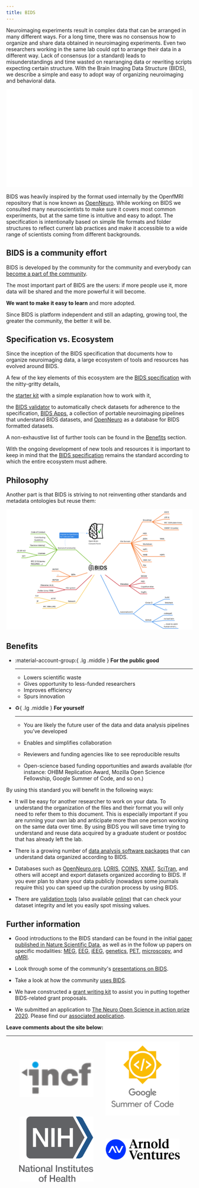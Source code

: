 ```yaml
---
title: BIDS
---
```


Neuroimaging experiments result in complex data that can be arranged in many different ways.
For a long time, there was no consensus how to organize and share
data obtained in neuroimaging experiments.
Even two researchers working in the same lab could opt to arrange their data in a different way.
Lack of consensus (or a standard) leads to misunderstandings and time wasted on rearranging data
or rewriting scripts expecting certain structure.
With the Brain  Imaging Data Structure (BIDS),
we describe a simple and easy to adopt way of organizing neuroimaging and behavioral data.

![BIDS-folder-organization](./assets/img/dicom-reorganization-transparent-white_1000x477.png)

BIDS was heavily inspired by the format used internally by the OpenfMRI repository
that is now known as [OpenNeuro](https://openneuro.org).
While working on BIDS we consulted many neuroscientists to make sure it covers most common experiments,
but at the same time is intuitive and easy to adopt.
The specification is intentionally based on simple file formats and folder structures
to reflect current lab practices and make it accessible to a wide range of scientists coming from different backgrounds.

## BIDS is a community effort

BIDS is developed by the community for the community
and everybody can [become a part of the community](https://bids.neuroimaging.io/get_involved.html).

The most important part of BIDS are the users:
if more people use it, more data will be shared and the more powerful it will become.

<strong>We want to make it easy to learn</strong> and more adopted.

Since BIDS is platform independent
and still an adapting, growing tool, the greater the community, the better it will be.

## Specification vs. Ecosystem

Since the inception of the BIDS specification that documents how to organize neuroimaging data,
a large ecosystem of tools and resources has evolved around BIDS.

A few of the key elements of this ecosystem are
the [BIDS specification](http://bids-specification.readthedocs.io/) with the nitty-gritty details,
<!-- markdown-link-check-disable -->
the [starter kit](./starter_kit/src/index.md) with a simple explanation how to work with it,
<!-- markdown-link-check-enable -->
the [BIDS validator](https://github.com/bids-standard/bids-validator) to automatically check datasets for adherence to the specification,
[BIDS Apps](https://doi.org/10.1371/journal.pcbi.1005209), a collection of portable neuroimaging pipelines that understand BIDS datasets,
and [OpenNeuro](https://openneuro.org/) as a database for BIDS formatted datasets.

A non-exhaustive list of further tools can be found in the [Benefits](https://bids.neuroimaging.io/benefits.html) section.

With the ongoing development of new tools and resources it is important to keep in mind
that the [BIDS specification](http://bids-specification.readthedocs.io/) remains
the standard according to which the entire ecosystem must adhere.

## Philosophy

Another part is that BIDS is striving to not reinventing other standards and metadata ontologies but reuse them:

![BIDS-minder](./assets/img/BIDS-minder.svg)

## Benefits

<div class="grid cards" markdown>

-   :material-account-group:{ .lg .middle } **For the public good**

    ---

    -   Lowers scientific waste
    -   Gives opportunity to less-funded researchers
    -   Improves efficiency
    -   Spurs innovation

-   :recycle:{ .lg .middle } **For yourself**

    ---

    -   You are likely the future user of the data and data analysis pipelines you’ve developed

    -   Enables and simplifies collaboration

    -   Reviewers and funding agencies like to see reproducible results

    -   Open-science based funding opportunities and awards available
        (for instance: OHBM Replication Award, Mozilla Open Science Fellowship,
        Google Summer of Code, and so on.)

</div>

By using this standard you will benefit in the following ways:

-   It will be easy for another researcher to work on your data.
    To understand the organization of the files and their format you will only need to refer them to this document.
    This is especially important if you are running your own lab and anticipate more than one person working on the same data over time.
    By using BIDS you will save time trying to understand and reuse data acquired by a graduate student or postdoc that has already left the lab.

-   There is a growing number of [data analysis software packages](./tools/index.md) that can understand data organized according to BIDS.

-   Databases such as [OpenNeuro.org](http://openneuro.org), [LORIS](http://www.loris.ca), [COINS](https://coins.trendscenter.org), [XNAT](https://central.xnat.org/), [SciTran](https://scitran.github.io/), and others will accept and export datasets organized according to BIDS.
    If you ever plan to share your data publicly (nowadays some journals require this) you can speed up the curation process by using BIDS.

-   There are [validation tools](https://github.com/bids-standard/bids-validator) (also available [online](http://bids-standard.github.io/bids-validator/)) that can check your dataset integrity and let you easily spot missing values.

## Further information

-   Good introductions to the BIDS standard can be found in the initial
   [paper published in Nature Scientific Data](https://www.nature.com/articles/sdata201644),
   as well as in the follow up papers on specific modalities:
   [MEG](https://www.nature.com/articles/sdata2018110),
   [EEG](https://www.nature.com/articles/s41597-019-0104-8),
   [iEEG](https://www.nature.com/articles/s41597-019-0105-7),
   [genetics](https://doi.org/10.1093/gigascience/giaa104),
   [PET](https://doi.org/10.1038/s41597-022-01164-1),
   [microscopy](https://doi.org/10.3389/fnins.2022.871228),
   and [qMRI](https://doi.org/10.1038/s41597-022-01571-4).

-   Look through some of the community's [presentations on BIDS](https://osf.io/yn93h/).

-   Take a look at how the community [uses BIDS](https://medium.com/stanford-center-for-reproducible-neuroscience/bids-usage-survey-results-72637ff039c4).

-   We have constructed a [grant writing kit](./impact.md)
    to assist you in putting together BIDS-related grant proposals.

-   We submitted an application to [The Neuro Open Science in action prize 2020](https://www.mcgill.ca/neuro/open-science/neuro-open-science-action-prize-2020).
    Please find our [associated application](./assets/BIDS-materials/2020_TheNeuro_OpenScienceInAction_application.pdf).

**Leave comments about the site below:**

<meta property="og:title" content="BIDS"/>
<script src="javascripts/giscus.js"></script>

---

<div style="display: flex; justify-content: space-evenly; align-items: center; flex-wrap: wrap">
  <div>
    <a href="https://www.incf.org/">
      <img src="./assets/img/logos/INCF.png"
           alt="INCF"
           width=200px>
    </a>
  </div>
  <div>
    <a href="https://summerofcode.withgoogle.com/">
      <img src="./assets/img/logos/GSoC_220px.png"
           alt="GSOC"
           width=200px>
    </a>
  </div>
  <div>
    <a href="http://grantome.com/grant/NIH/R24-MH114705-01">
      <img src="./assets/img/logos/NIH.png"
           alt="NIH"
            width=200px>
    </a>
  </div>
  <div>
    <a href="https://www.arnoldventures.org/newsroom/laura-and-john-arnold-foundation-announces-3-8-million-grant-to-stanford-university-to-improve-the-quality-of-neuroscience-research">
      <img src="./assets/img/logos/arnold_foundation.png"
           alt="Arnold Ventures"
           width=200px>
    </a>
  </div>
</div>
